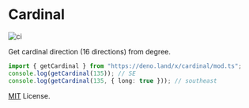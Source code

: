 # Cardinal

![ci](https://github.com/satyarohith/cardinal/actions/workflows/ci.yml/badge.svg)

Get cardinal direction (16 directions) from degree.

```ts
import { getCardinal } from "https://deno.land/x/cardinal/mod.ts";
console.log(getCardinal(135)); // SE
console.log(getCardinal(135, { long: true })); // southeast
```

[MIT](LICENSE) License.
